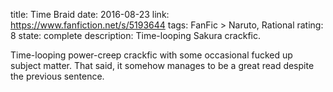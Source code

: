 title: Time Braid
date: 2016-08-23
link: https://www.fanfiction.net/s/5193644
tags: FanFic > Naruto, Rational
rating: 8
state: complete
description: Time-looping Sakura crackfic.

Time-looping power-creep crackfic with some occasional fucked up subject
matter. That said, it somehow manages to be a great read despite the previous
sentence.
